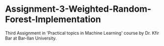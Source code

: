 # Assignment-3-Weighted-Random-Forest-Implementation
Third Assignment in 'Practical topics in Machine Learning' course by Dr. Kfir Bar at Bar-Ilan University.

